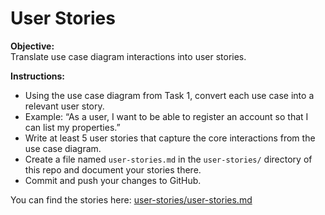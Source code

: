 # User Stories

**Objective:**  
Translate use case diagram interactions into user stories.

**Instructions:**  

- Using the use case diagram from Task 1, convert each use case into a relevant user story.  
- Example: “As a user, I want to be able to register an account so that I can list my properties.”  
- Write at least 5 user stories that capture the core interactions from the use case diagram.  
- Create a file named `user-stories.md` in the `user-stories/` directory of this repo and document your stories there.  
- Commit and push your changes to GitHub.

You can find the stories here: [user-stories/user-stories.md](user-stories/user-stories.md)
